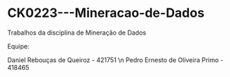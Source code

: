 # CK0223---Mineracao-de-Dados
Trabalhos da disciplina de Mineração de Dados

Equipe:

Daniel Rebouças de Queiroz - 421751 \n
Pedro Ernesto de Oliveira Primo - 418465
